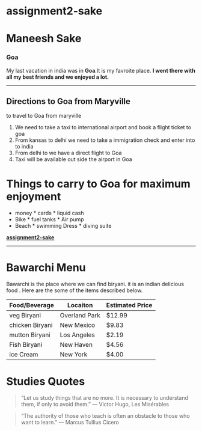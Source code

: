 # assignment2-sake

# Maneesh Sake

### Goa

My last vacation in india was in **Goa**.It is my favroite place.
**I went there with all my best friends and we enjoyed a lot.**

---
## Directions to Goa from Maryville

to travel to Goa from maryville
1. We need to take a taxi to international airport and book a flight ticket to goa
2. From kansas to delhi we need to take a immigration check and enter into to india 
3. From delhi to we have a direct flight to Goa 
4. Taxi will be available out side the airport in Goa 

# Things to carry to Goa for maximum enjoyment

* money 
      * cards 
      * liquid cash 
* Bike 
       * fuel tanks 
       * Air pump
* Beach
       * swimming Dress
       * diving suite


**[assignment2-sake](AboutMe.md)**

---

# Bawarchi Menu

Bawarchi is the place where we can find biryani. it is an indian delicious food . Here are the some of the items described below.

| Food/Beverage | Locaiton | Estimated Price |
| ------------- | -------- | --------------- |
| veg Biryani   | Overland Park | $12.99 |
| chicken Biryani | New Mexico | $9.83 |
| mutton Biryani | Los Angeles | $2.19 |
| Fish Biryani | New Haven | $4.56 |
| ice Cream   | New York | $4.00 |

# Studies Quotes

>“Let us study things that are no more. It is necessary to understand them, if only to avoid them.”
― Victor Hugo, Les Misérables


>“The authority of those who teach is often an obstacle to those who want to learn.”
― Marcus Tullius Cicero


